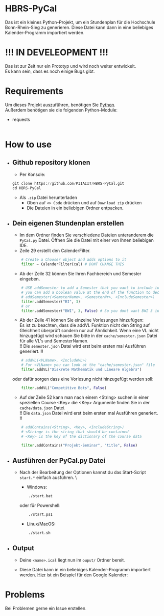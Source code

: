 # HBRS-PyCal
Das ist ein kleines Python-Projekt, um ein Stundenplan für die Hochschule Bonn-Rhein-Sieg zu generieren.
Diese Datei kann dann in eine beliebiges Kalender-Programm importiert werden.

# !!! IN DEVELEOPMENT !!! 
Das ist zur Zeit nur ein Prototyp und wird noch weiter entwickelt. \
Es kann sein, dass es noch einige Bugs gibt.

# Requirements
Um dieses Projekt auszuführen, benötigen Sie [Python](https://www.python.org/). \
Außerdem benötigen sie die folgenden Python-Module:
- requests
<br><br>
# How to use

+   ## Github repository klonen
    - Per Konsole:
    ```python
    git clone https://github.com/PIIAIIT/HBRS-PyCal.git
    cd HBRS-PyCal
    ```
    - Als `.zip` Datei herunterladen
        + Oben auf `<> Code` drücken und auf `Download zip` drücken
        + Die Dateien in ein beliebigen Ordner entpacken.

+   ## Dein eigenen Stundenplan erstellen
    - Im dem Ordner finden Sie verschiedene Dateien unteranderem die `PyCal.py` Datei. 
      Öffnen Sie die Datei mit einer von Ihnen beliebigen IDE.
    - Zeile 29 erstellt den CalenderFilter.
    ```python
        # Create a Chooser object and adds options to it
        filter = CalenderFilter(cal) # DONT CHANGE THIS
    ```
    - Ab der Zeile 32 können Sie Ihren Fachbereich und Semester eingeben.
    ```python
        # USE addSemester to add a Semester that you want to include in your ical file
        # you can add a boolean value at the end of the function to decide if the semester should be included or not
        # addSemester(<SemsterName>, <SemesterNr>, <IncludeSemester>)
        filter.addSemester("BI", 3)
        # or
        filter.addSemester("BWI", 3, False) # So you dont want BWI 3 in your calender file
    ```
    - Ab der Zeile 41 können Sie einzelne Vorlesungen hinzufügen: <br>
     Es ist zu beachten, dass die addVL Funktion nicht den String auf Gleichheit überprüft sondern nur auf Ähnlichkeit. Wenn eine VL nicht hinzugefügt wird schauen Sie bitte in der `cache/semester.json` Datei für alle VL's und SemesterNamen. \
    !! Die `semester.json` Datei wird erst beim ersten mal Ausführen generiert. !!
    ```python
        # addVL(<VLName>, <IncludeVL>)
        # For <VLName> you can look at the "cache/semester.json" file
        filter.addVL("Diskrete Mathematik und Lineare Algebra")
    ```
     oder dafür sorgen dass eine Vorlesung nicht hinzugefügt werden soll:
    ```python
        filter.addVL("Competitive Bots", False)
    ```
    
    
    - Auf der Zeile 52 kann man nach einem \<String> suchen in einer speziellen Course \<Key>
    die \<Key> Argumente finden Sie in der `cache/data.json` Datei. \
    !! Die `data.json` Datei wird erst beim ersten mal Ausführen generiert. !!
    ```python
        # addContains(<String>, <Key>, <IncludeString>)
        # <String> is the string that should be contained
        # <Key> is the key of the dictionary of the course data
    
        filter.addContains("Projekt-Seminar", "title", False)
    ```
+ ## Ausführen der PyCal.py Datei
    - Nach der Bearbeitung der Optionen kannst du das Start-Script `start.*` einfach ausführen. \
      + Windows:
      ```sh
          ./start.bat
      ```
      oder für Powershell:
      ```sh
          ./start.ps1
      ```

      + Linux/MacOS:
      ```sh
          ./start.sh
      ```


+ ## Output
    - Deine ```<name>.ical``` liegt nun im ```ouput/``` Ordner bereit.

    - Diese Datei kann in ein beliebiges Kalender-Programm importiert werden. [Hier](./src/docs/IMPORT.md) ist ein Beispiel für den Google Kalender:


# Problems
Bei Problemen gerne ein Issue erstellen.
